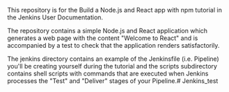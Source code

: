 This repository is for the Build a Node.js and React app with npm tutorial in the Jenkins User Documentation.

The repository contains a simple Node.js and React application which generates a web page with the content "Welcome to React" and is accompanied by a test to check that the application renders satisfactorily.

The jenkins directory contains an example of the Jenkinsfile (i.e. Pipeline) you'll be creating yourself during the tutorial and the scripts subdirectory contains shell scripts with commands that are executed when Jenkins processes the "Test" and "Deliver" stages of your Pipeline.# Jenkins_test
